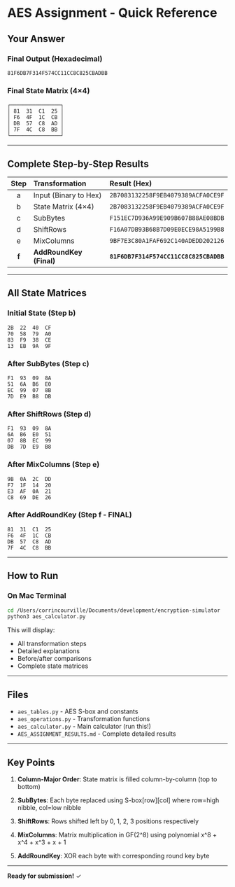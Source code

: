 # AES Assignment - Quick Reference

## Your Answer

### Final Output (Hexadecimal)
```
81F6DB7F314F574CC11CC8C825CBADBB
```

### Final State Matrix (4×4)
```
┌────────────────┐
│ 81  31  C1  25 │
│ F6  4F  1C  CB │
│ DB  57  C8  AD │
│ 7F  4C  C8  BB │
└────────────────┘
```

---

## Complete Step-by-Step Results

| Step | Transformation | Result (Hex) |
|:----:|:--------------|:------------|
| a | Input (Binary to Hex) | `2B7083132258F9EB4079389ACFA0CE9F` |
| b | State Matrix (4×4) | `2B7083132258F9EB4079389ACFA0CE9F` |
| c | SubBytes | `F151EC7D936A99E909B607B88AE08BDB` |
| d | ShiftRows | `F16A07DB93B68B7D09E0ECE98A5199B8` |
| e | MixColumns | `9BF7E3C80A1FAF692C140ADEDD202126` |
| **f** | **AddRoundKey (Final)** | **`81F6DB7F314F574CC11CC8C825CBADBB`** |

---

## All State Matrices

### Initial State (Step b)
```
2B  22  40  CF
70  58  79  A0
83  F9  38  CE
13  EB  9A  9F
```

### After SubBytes (Step c)
```
F1  93  09  8A
51  6A  B6  E0
EC  99  07  8B
7D  E9  B8  DB
```

### After ShiftRows (Step d)
```
F1  93  09  8A
6A  B6  E0  51
07  8B  EC  99
DB  7D  E9  B8
```

### After MixColumns (Step e)
```
9B  0A  2C  DD
F7  1F  14  20
E3  AF  0A  21
C8  69  DE  26
```

### After AddRoundKey (Step f - FINAL)
```
81  31  C1  25
F6  4F  1C  CB
DB  57  C8  AD
7F  4C  C8  BB
```

---

## How to Run

### On Mac Terminal
```bash
cd /Users/corrincourville/Documents/development/encryption-simulator
python3 aes_calculator.py
```

This will display:
- All transformation steps
- Detailed explanations
- Before/after comparisons
- Complete state matrices

---

## Files

- `aes_tables.py` - AES S-box and constants
- `aes_operations.py` - Transformation functions
- `aes_calculator.py` - Main calculator (run this!)
- `AES_ASSIGNMENT_RESULTS.md` - Complete detailed results

---

## Key Points

1. **Column-Major Order**: State matrix is filled column-by-column (top to bottom)

2. **SubBytes**: Each byte replaced using S-box[row][col] where row=high nibble, col=low nibble

3. **ShiftRows**: Rows shifted left by 0, 1, 2, 3 positions respectively

4. **MixColumns**: Matrix multiplication in GF(2^8) using polynomial x^8 + x^4 + x^3 + x + 1

5. **AddRoundKey**: XOR each byte with corresponding round key byte

---

**Ready for submission!** ✓
